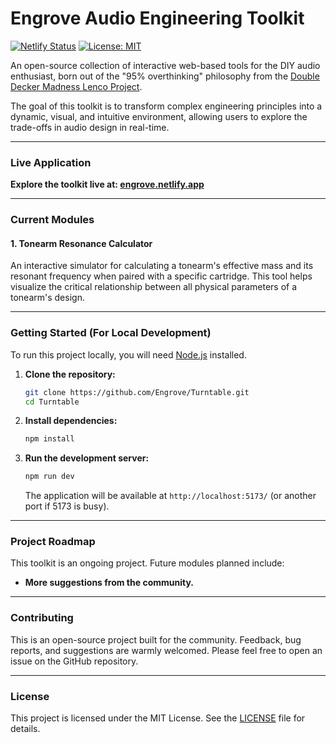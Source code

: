 # Engrove Audio Engineering Toolkit

[![Netlify Status](https://api.netlify.com/api/v1/badges/b4bbaf12-a4ea-49d6-956a-cd12fe736618/deploy-status)](https://app.netlify.com/sites/engrove/deploys)
[![License: MIT](https://img.shields.io/badge/License-MIT-blue.svg)](https://opensource.org/licenses/MIT)

An open-source collection of interactive web-based tools for the DIY audio enthusiast, born out of the "95% overthinking" philosophy from the [Double Decker Madness Lenco Project](https://www.lencoheaven.net/forum/index.php?topic=45949.0).

The goal of this toolkit is to transform complex engineering principles into a dynamic, visual, and intuitive environment, allowing users to explore the trade-offs in audio design in real-time.

---

### **Live Application**

**Explore the toolkit live at: [engrove.netlify.app](https://engrove.netlify.app/)**

---

### **Current Modules**

#### 1. Tonearm Resonance Calculator
An interactive simulator for calculating a tonearm's effective mass and its resonant frequency when paired with a specific cartridge. This tool helps visualize the critical relationship between all physical parameters of a tonearm's design.

---

### **Getting Started (For Local Development)**

To run this project locally, you will need [Node.js](https://nodejs.org/) installed.

1.  **Clone the repository:**
    ```bash
    git clone https://github.com/Engrove/Turntable.git
    cd Turntable
    ```

2.  **Install dependencies:**
    ```bash
    npm install
    ```

3.  **Run the development server:**
    ```bash
    npm run dev
    ```
    The application will be available at `http://localhost:5173/` (or another port if 5173 is busy).

---

### **Project Roadmap**

This toolkit is an ongoing project. Future modules planned include:
-   **More suggestions from the community.**

---

### **Contributing**

This is an open-source project built for the community. Feedback, bug reports, and suggestions are warmly welcomed. Please feel free to open an issue on the GitHub repository.

---

### **License**

This project is licensed under the MIT License. See the [LICENSE](LICENSE) file for details.
